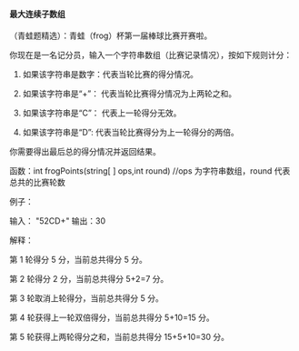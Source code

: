 ####  最大连续子数组
（青蛙题精选）：青蛙（frog）杯第一届棒球比赛开赛啦。 

你现在是一名记分员，输入一个字符串数组（比赛记录情况），按如下规则计分：

1. 如果该字符串是数字：代表当轮比赛的得分情况。 

2. 如果该字符串是“+”： 代表当轮比赛得分情况为上两轮之和。 

3. 如果该字符串是“C”： 代表上一轮得分无效。 

4. 如果该字符串是“D”:  代表当轮比赛得分为上一轮得分的两倍。 

你需要得出最后总的得分情况并返回结果。 

函数：int frogPoints(string[ ] ops,int round)  //ops 为字符串数组，round 代表总共的比赛轮数 

例子： 

输入： 
    "52CD+"
输出：30 

解释： 

第 1 轮得分 5 分，当前总共得分 5 分。

第 2 轮得分 2 分，当前总共得分 5+2=7 分。 

第 3 轮取消上轮得分，当前总共得分 5 分。 

第 4 轮获得上一轮双倍得分，当前总共得分 5+10=15 分。 

第 5 轮获得上两轮得分之和，当前总共得分 15+5+10=30 分。